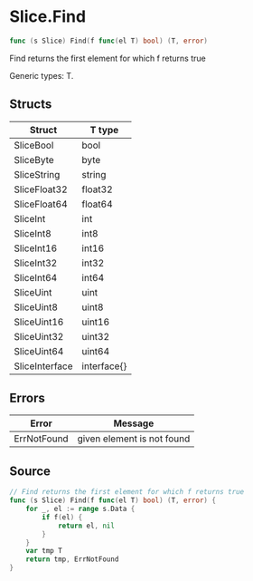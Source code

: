 # Slice.Find

```go
func (s Slice) Find(f func(el T) bool) (T, error)
```

Find returns the first element for which f returns true

Generic types: T.

## Structs

| Struct | T type |
| ------ | ------ |
| SliceBool | bool |
| SliceByte | byte |
| SliceString | string |
| SliceFloat32 | float32 |
| SliceFloat64 | float64 |
| SliceInt | int |
| SliceInt8 | int8 |
| SliceInt16 | int16 |
| SliceInt32 | int32 |
| SliceInt64 | int64 |
| SliceUint | uint |
| SliceUint8 | uint8 |
| SliceUint16 | uint16 |
| SliceUint32 | uint32 |
| SliceUint64 | uint64 |
| SliceInterface | interface{} |

## Errors

| Error | Message |
| -------- | ------ |
| ErrNotFound | given element is not found |

## Source

```go
// Find returns the first element for which f returns true
func (s Slice) Find(f func(el T) bool) (T, error) {
	for _, el := range s.Data {
		if f(el) {
			return el, nil
		}
	}
	var tmp T
	return tmp, ErrNotFound
}
```

